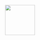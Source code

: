 <div id="header" align="center">
  <img src="https://media.giphy.com/media/8oh42nM14t50Q/giphy.gif" width="100">
</div>
